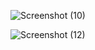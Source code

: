 ![Screenshot (10)](https://github.com/user-attachments/assets/6005b527-9e56-4a5f-a5e7-4d74c3202a3f)

![Screenshot (12)](https://github.com/user-attachments/assets/40a068a3-d454-4544-8fc1-3b28954788bb)


